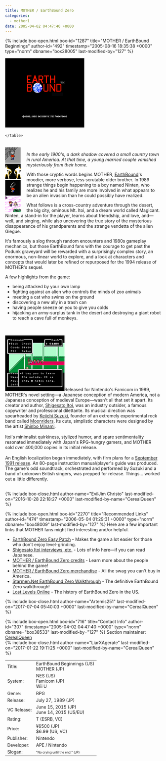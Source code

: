 ```yaml
---
title: MOTHER / EarthBound Zero
categories:
  - mother1
date: 2005-04-02 04:47:40 +0000
---
```

{% include box-open.html box-id="1287" title="MOTHER / EarthBound Beginnings" author-id="492" timestamp="2005-08-16 18:35:38 +0000" type="norm" dbname="box28005" last-modified-by="127" %}
<div class="gameinfo">
	<img src="titleVC.png" alt="EarthBound Beginnings / MOTHER" />
	<table>
		<tr>
			<td class="label">Title:</td>
			<td>EarthBound Beginnings (US)<br />MOTHER (JP)</td>
		</tr>
		<tr>
			<td class="label">System:</td>
			<td>NES (US)<br />Famicom (JP)<br />Wii U</td>
		</tr>
		<tr>
			<td class="label">Genre:</td>
			<td>RPG</td>
		</tr>
		<tr>
			<td class="label">Release:</td>
			<td>July 27, 1989 (JP)</td>
		</tr>
		<tr>
			<td class="label">VC Release:</td>
			<td>June 15, 2015 (JP)<br />June 14, 2015 (US/EU)</td>
		</tr>
		<tr>
			<td class="label">Rating:</td>
			<td>T (ESRB, VC)</td>
		</tr>
		<tr>
			<td class="label">Price:</td>
			<td>¥6500 (JP)<br />$6.99 (US, VC)</td>
		</tr>
		<tr>
			<td class="label">Publisher:</td>
			<td>Nintendo</td>
		</tr>
		<tr>
			<td class="label">Developer:</td>
			<td>APE / Nintendo</td>
		</tr>
		<tr>
			<td class="label">Slogan:</td>
			<td><font size="1">"No crying until the end." (JP)</font></td>
		</tr>

	</table>
</div><br />
<div style="float: left; width: 55px; margin: 0 1em 0 0;">
<a class="picleft" href="images/screenshots/garbagepick.png" title="Free Bottle Rockets!"><img src="images/screenshots/garbagepickt.png" width="50" height="50" /></a><br /><a class="picleft" href="images/screenshots/finalstarmen.png" title="Last Starmen"><img src="images/screenshots/finalstarment.png" width="50" height="50" /></a><br /><a class="picleft" href="images/screenshots/nintenthegraverobber.png" title="Casket Opening"><img src="images/screenshots/nintenthegraverobbert.png" width="50" height="50" /></a><br /><a class="picleft" href="images/screenshots/swimcat.png" title="Swimming Cat"><img src="images/screenshots/swimcatt.png" width="50" height="50" /></a><br />
</div>
<p><em>In the early 1900's, a dark shadow covered a small country town in rural America. At that time, a young married couple vanished mysteriously from their home.</em></p>

<p>With those cryptic words begins MOTHER, <a href="http://starmen.net/mother2">EarthBound</a>'s moodier, more verbose, less scrutable older brother. In 1989 strange things begin happening to a boy named Ninten, who realizes he and his family are more involved in what appears to be an alien invasion than he could possibly have realized.</p>

<p>What follows is a cross-country adventure through the desert, the big city, ominous Mt. Itoi, and a dream world called Magicant. Ninten, a stand-in for the player, learns about friendship, and love, and—well, and singing, while also uncovering the true story of the mysterious disappearance of his grandparents and the strange vendetta of the alien Giegue.</p>

<p>It's famously a slog through random encounters and 1980s gameplay mechanics, but those EarthBound fans with the courage to get past the Podunk graveyard will be rewarded with a surprisingly complex story, an enormous, non-linear world to explore, and a look at characters and concepts that would later be refined or repurposed for the 1994 release of MOTHER's sequel.</p>

<p>
A few highlights from the game:
<ul>
 <li>being attacked by your own lamp</li>
 <li>fighting against an alien who controls the minds of zoo animals</li>
 <li>meeting a cat who swims on the ground</li>
 <li>discovering a new ally in a trash can</li>
 <li>having people sneeze on you to give you colds</li>
 <li>hijacking an army-surplus tank in the desert and destroying a giant robot to reach a cave full of monkeys.</li>
</ul>
<br /><br />
<img src="mary.png" width="192" height="180" alt="In-game MOTHER Screenshot" class="picright" />Released for Nintendo's Famicom in 1989, MOTHER's novel setting—a Japanese conception of modern America, not a Japanese conception of medieval Europe—wasn't all that set it apart. Its creator and author, <a href="http://starmen.net/credits/shigesatoitoi.php">Shigesato Itoi</a>, was an industry outsider, a famous copywriter and professional dilettante. Its musical direction was spearheaded by <a href="http://starmen.net/credits/keiichisuzuki.php">Keiichi Suzuki</a>, founder of an extremely experimental rock band called <a href="http://www.youtube.com/watch?v=pldpl5Zf_J4">Moonriders</a>. Its cute, simplistic characters were designed by the artist <a href="http://starmen.net/credits/shinbominami.php">Shinbo Minami</a>.<br />
<br />
Itoi's minimalist quirkiness, stylized humor, and spare sentimentality resonated immediately with Japan's RPG-hungry gamers, and MOTHER sold over 400,000 copies in its initial release.<br />
<br />
An English localization began immediately, with firm plans for a <a href="http://starmen.net/mother1/images/publication/eb0preview.jpg">September 1991 release</a>. An 80-page instruction manual/player's guide was produced. The game's odd soundtrack, orchestrated and performed by Suzuki and a band of unknown British singers, was prepped for release. Things… worked out a little differently. <br />
</p>
<br class="cleary" />
{% include box-close.html author-name="EvilJim Christo" last-modified-on="2016-10-28 22:18:27 +0000" last-modified-by-name="CerealQueen" %}

{% include box-open.html box-id="2270" title="Recommended Links" author-id="474" timestamp="2006-05-04 01:29:31 +0000" type="norm" dbname="box48009" last-modified-by="127" %}
Here are a few important links that MOTHER fans might find interesting and/or helpful.<br />
<ul>
 <li><a href="/mother1/easypatch">EarthBound Zero Easy Patch</a> - Makes the game a lot easier for those who don't enjoy level-grinding.</li>

 <li><a href="http://www.1101.com/MOTHER/MOTHER.html">Shigesato Itoi interviews, etc.</a> - Lots of info here—if you can read Japanese.</li>

<li><a href="/credits/nes.php">MOTHER / EarthBound Zero credits</a> - Learn more about the people behind the game!</li>

<li><a href="/merchandise">MOTHER / EarthBound Zero merchandise</a> - All the swag you can't buy in America.</li>

<li><a href="http://walkthrough.starmen.net/earthbound0/">Starmen.Net EarthBound Zero Walkthrough</a> - The definitive EarthBound Zero walkthrough!</li>

<li><a href="http://www.lostlevels.org/200407/200407-earthbound.shtml">Lost Levels Online</a> - The history of EarthBound Zero in the US.</li>

</ul>
{% include box-close.html author-name="Artemis251" last-modified-on="2017-07-04 05:40:03 +0000" last-modified-by-name="CerealQueen" %}

{% include box-open.html box-id="716" title="Contact Info" author-id="307" timestamp="2005-04-02 04:47:40 +0000" type="norm" dbname="box38533" last-modified-by="127" %}
<table1 />
Section maintainer:<br />
<table2 />
<a href="https://forum.starmen.net/members/CerealQueen">CerealQueen</a><br />
<table3 />
{% include box-close.html author-name="LiarXAgerate" last-modified-on="2017-01-22 19:11:25 +0000" last-modified-by-name="CerealQueen" %}
